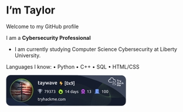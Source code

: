 # I’m Taylor
Welcome to my GitHub profile

I am a **Cybersecurity Professional**  

- I am currently studying Computer Science 
Cybersecurity at Liberty University.


Languages I know:
• Python
• C++
• SQL
• HTML/CSS

<!-- Tools:



Certifications:


-->

![tryhackme stats](https://raw.githubusercontent.com/taywave/taywave/master/assets/thm_propic.png)
<!--
**taywave/taywave** is a ✨ _special_ ✨ repository because its `README.md` (this file) appears on your GitHub profile.

Here are some ideas to get you started:

- 🔭 I’m currently working on ...
- 🌱 I’m currently learning ...
- 👯 I’m looking to collaborate on ...
- 🤔 I’m looking for help with ...
- 💬 Ask me about ...
- 📫 How to reach me: ...
- 😄 Pronouns: ...
- ⚡ Fun fact: ...
-->



